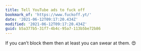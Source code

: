 ```yaml
---
title: Tell YouTube ads to fuck off
bookmark_of: 'https://www.fuckoff.yt/'
date: '2021-06-12T09:17:20.434Z'
modified: '2021-06-12T09:17:20.434Z'
guid: b5a377b5-31f7-4b4c-95a7-113b5be72b86
---
```

If you can’t block them then at least you can swear at them. 😍
